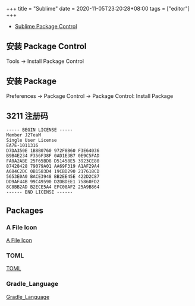 +++
title = "Sublime"
date = 2020-11-05T23:20:28+08:00
tags = ["editor"]
+++



* [Sublime Package Control](https://packagecontrol.io/)


## 安装 Package Control

Tools -> Install Package Control

## 安装 Package
Preferences -> Package Control -> Package Control: Install Package

## 3211 注册码

```
----- BEGIN LICENSE -----
Member J2TeaM
Single User License
EA7E-1011316
D7DA350E 1B8B0760 972F8B60 F3E64036
B9B4E234 F356F38F 0AD1E3B7 0E9C5FAD
FA0A2ABE 25F65BD8 D51458E5 3923CE80
87428428 79079A01 AA69F319 A1AF29A4
A684C2DC 0B1583D4 19CBD290 217618CD
5653E0A0 BACE3948 BB2EE45E 422D2C87
DD9AF44B 99C49590 D2DBDEE1 75860FD2
8C8BB2AD B2ECE5A4 EFC08AF2 25A9B864
------ END LICENSE ------​
```


## Packages

### A File Icon
[A File Icon](https://packagecontrol.io/packages/A%20File%20Icon)

### TOML
[TOML](https://packagecontrol.io/packages/TOML)

### Gradle_Language
[Gradle_Language](https://packagecontrol.io/packages/Gradle_Language)